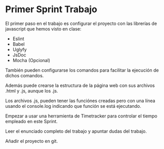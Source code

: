 # Primer Sprint Trabajo

El primer paso en el trabajo es configurar el proyecto con las librerías de javascript que hemos visto en clase:

   * Eslint
   * Babel
   * Uglyfy
   * JsDoc
   * Mocha (Opcional)

También pueden configurarse los comandos para facilitar la ejecución de dichos comandos.

Además puede crearse la estructura de la página web con sus archivos .html y .js, aunque los .js.

Los archivos .js, pueden tener las funciónes creadas pero con una línea usando el console.log indicando que función se está ejecutando.

Empezar a usar una herramienta de Timetracker para controlar el tiempo empleado en este Sprint.

Leer el enunciado completo del trabajo y apuntar dudas del trabajo.

Añadir el proyecto en git.
	
